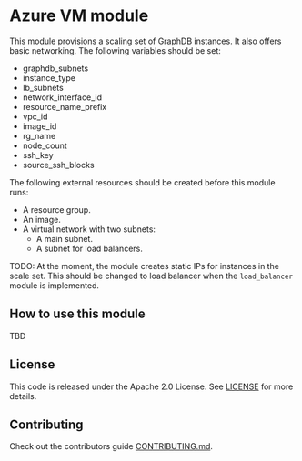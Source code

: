 # Azure VM module

This module provisions a scaling set of GraphDB instances. It also offers basic networking.
The following variables should be set:
* graphdb_subnets
* instance_type
* lb_subnets
* network_interface_id
* resource_name_prefix
* vpc_id
* image_id
* rg_name
* node_count
* ssh_key
* source_ssh_blocks

The following external resources should be created before this module runs:
* A resource group.
* An image.
* A virtual network with two subnets:
  * A main subnet.
  * A subnet for load balancers.

TODO: At the moment, the module creates static IPs for instances in the scale set. 
This should be changed to load balancer when the `load_balancer` module is implemented.

## How to use this module

TBD

## License

This code is released under the Apache 2.0 License. See [LICENSE](LICENSE) for more details.

## Contributing

Check out the contributors guide [CONTRIBUTING.md](CONTRIBUTING.md).
